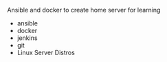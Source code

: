 Ansible and docker to create home server for learning

- ansible
- docker
- jenkins
- git
- Linux Server Distros